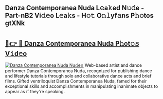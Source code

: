 ## Danza Contemporanea Nuda L𝚎a𝚔ed N𝚞𝚍e - Part-nB2 Vi𝚍𝚎o L𝚎a𝚔s - H𝚘𝚝 O𝚗𝚕yf𝚊ns P𝚑𝚘tos gtXNk

# <h2><a href="http://kf3ccw.oniu.top/?m=Danza+Contemporanea+Nuda">🔗👉 🔴 Danza Contemporanea Nuda P𝚑ot𝚘𝚜 V𝚒d𝚎o</a></h2>

[![Danza Contemporanea Nuda Nu𝚍e𝚜](https://i.imgur.com/0qMVB7G.gif)](http://kf3ccw.oniu.top/?m=Danza+Contemporanea+Nuda)
Web-based artist and dance performer Danza Contemporanea Nuda, recognized for publishing dance and lifestyle tutorials through solo and collaborative dance acts and brief films. Gifted ventriloquist Danza Contemporanea Nuda, famed for their exceptional skills and accomplishments in manipulating inanimate objects to appear as if they're speaking.  
